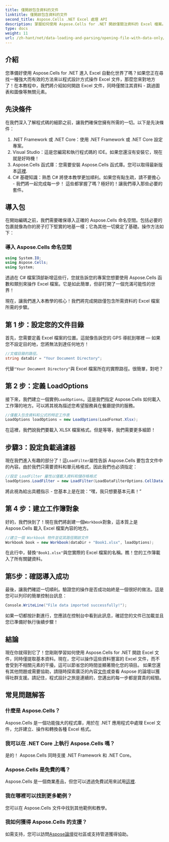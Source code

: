 ```yaml
---
title: 僅開啟包含資料的文件
linktitle: 僅開啟包含資料的文件
second_title: Aspose.Cells .NET Excel 處理 API
description: 掌握如何使用 Aspose.Cells for .NET 開啟僅關注資料的 Excel 檔案。 .NET 開發人員簡化 Excel 操作的簡單指南。
type: docs
weight: 11
url: /zh-hant/net/data-loading-and-parsing/opening-file-with-data-only/
---
```

## 介紹
您準備好使用 Aspose.Cells for .NET 進入 Excel 自動化世界了嗎？如果您正在尋找一種強大而有效的方法來以程式設計方式操作 Excel 文件，那麼您來對地方了！在本教程中，我們將介紹如何開啟 Excel 文件，同時僅關注其資料 - 跳過圖表和圖像等無關元素。
## 先決條件
在我們深入了解程式碼的細節之前，讓我們確保您擁有所需的一切。以下是先決條件：
1. .NET Framework 或 .NET Core：使用 .NET Framework 或 .NET Core 設定專案。
2. Visual Studio：這是您編寫和執行程式碼的 IDE。如果您還沒有安裝它，現在就是好時機！
3.  Aspose.Cells 函式庫：您需要安裝 Aspose.Cells 函式庫。您可以取得最新版本[這裡](https://releases.aspose.com/cells/net/).
4. C# 基礎知識：熟悉 C# 將使本教學更加順利。如果您有點生疏，請不要擔心 - 我們將一起完成每一步！
這些都掌握了嗎？極好的！讓我們導入那些必要的套件。
## 導入包
在開始編碼之前，我們需要確保導入正確的 Aspose.Cells 命名空間。包括必要的包裹就像為你的房子打下堅實的地基一樣；它為其他一切奠定了基礎。操作方法如下：
### 導入 Aspose.Cells 命名空間
```csharp
using System.IO;
using Aspose.Cells;
using System;
```
透過在 C# 檔案頂部新增這些行，您就告訴您的專案您想要使用 Aspose.Cells 函數和類別來操作 Excel 檔案。它是如此簡單，但卻打開了一個充滿可能性的世界！

現在，讓我們進入本教學的核心！我們將完成開啟僅包含所需資料的 Excel 檔案所需的步驟。
## 第 1 步：設定您的文件目錄
首先，您需要定義 Excel 檔案的位置。這就像告訴您的 GPS 導航到哪裡 — 如果您不設定目的地，您將無法到達任何地方！
```csharp
//文檔目錄的路徑。
string dataDir = "Your Document Directory";
```
代替`"Your Document Directory"`與 Excel 檔案所在的實際路徑。很簡單，對吧？ 
## 第 2 步：定義 LoadOptions
接下來，我們建立一個實例`LoadOptions`。這是我們指定 Aspose.Cells 如何載入工作簿的地方。可以將其視為描述您希望服務員在餐廳提供的服務。
```csharp
//僅載入包含資料和公式的特定工作表
LoadOptions loadOptions = new LoadOptions(LoadFormat.Xlsx);
```
在這裡，我們說我們要載入 XLSX 檔案格式。但是等等，我們需要更多細節！
## 步驟3：設定負載過濾器
現在我們進入有趣的部分了！這`LoadFilter`屬性告訴 Aspose.Cells 要包含文件中的內容。由於我們只需要資料和單元格格式，因此我們也必須指定：
```csharp
//設定 LoadFilter 屬性以僅載入資料和儲存格格式
loadOptions.LoadFilter = new LoadFilter(LoadDataFilterOptions.CellData);
```
將此視為給出具體指示 - 您基本上是在說：“嘿，我只想要基本元素！”
## 第 4 步：建立工作簿對象
好的，我們快到了！現在我們將創建一個`Workbook`對象，這本質上是 Aspose.Cells 載入 Excel 檔案內容的地方。
```csharp
//建立一個 Workbook 物件並從其路徑開啟文件
Workbook book = new Workbook(dataDir + "Book1.xlsx", loadOptions);
```
在此行中，替換`"Book1.xlsx"`與您實際的 Excel 檔案的名稱。瞧！您的工作簿載入了所有關鍵資料。
## 第5步：確認導入成功
最後，讓我們確認一切順利。驗證您的操作是否成功始終是一個很好的做法。這是您可以列印的簡單控制台訊息：
```csharp
Console.WriteLine("File data imported successfully!");
```
如果一切都按計劃進行，您應該在控制台中看到此訊息，確認您的文件已加載並且您已準備好執行後續步驟！
## 結論
現在你就得到它了！您剛剛學習如何使用 Aspose.Cells for .NET 開啟 Excel 文件，同時僅提取基本資料。現在，您可以操作這些資料豐富的 Excel 文件，而不會受到不相關元素的干擾。這可以節省您的時間並顯著簡化您的項目。
如果您還有其他問題或需要協助，請隨時探索廣泛的內容[文件](https://reference.aspose.com/cells/net/)或查看 Aspose 的論壇以獲得社群支援。請記住，程式設計之旅是連續的，您邁出的每一步都是寶貴的經驗。
## 常見問題解答
### 什麼是 Aspose.Cells？
Aspose.Cells 是一個功能強大的程式庫，用於在 .NET 應用程式中處理 Excel 文件，允許建立、操作和轉換各種 Excel 格式。
### 我可以在 .NET Core 上執行 Aspose.Cells 嗎？
是的！ Aspose.Cells 同時支援 .NET Framework 和 .NET Core。
### Aspose.Cells 是免費的嗎？
 Aspose.Cells 是一個商業產品，但您可以透過免費試用來試用[這裡](https://releases.aspose.com/).
### 我在哪裡可以找到更多範例？
您可以在 Aspose.Cells 文件中找到其他範例和教學。
### 我如何獲得 Aspose.Cells 的支援？
如需支持，您可以訪問[Aspose論壇](https://forum.aspose.com/c/cells/9)從社區或支持管道獲得協助。